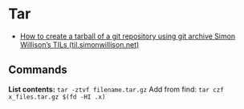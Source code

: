 # Tar

- [How to create a tarball of a git repository using git archive  Simon Willison’s TILs (til.simonwillison.net)](https://til.simonwillison.net/git/git-archive)

## Commands

**List contents:**  `tar -ztvf filename.tar.gz`
    Add from find: `tar czf x_files.tar.gz $(fd -HI .x)`